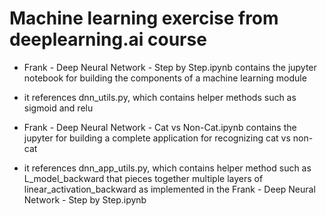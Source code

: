 # Machine learning exercise from deeplearning.ai course

- Frank - Deep Neural Network - Step by Step.ipynb contains the jupyter notebook for building the components of a machine learning module
- it references dnn_utils.py, which contains helper methods such as sigmoid and relu

- Frank - Deep Neural Network - Cat vs Non-Cat.ipynb contains the jupyter for building a complete application for recognizing cat vs non-cat
- it references dnn_app_utils.py, which contains helper method such as L_model_backward that pieces together multiple layers of linear_activation_backward as implemented in the Frank - Deep Neural Network - Step by Step.ipynb